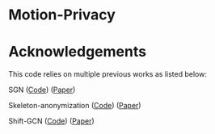 # Motion-Privacy
 
# Acknowledgements

This code relies on multiple previous works as listed below:

SGN ([Code](https://github.com/microsoft/SGN)) ([Paper](https://arxiv.org/pdf/1904.01189.pdf))

Skeleton-anonymization ([Code](https://github.com/ml-postech/Skeleton-anonymization)) ([Paper](https://arxiv.org/pdf/2111.15129.pdf))

Shift-GCN ([Code](https://github.com/kchengiva/Shift-GCN)) ([Paper](https://openaccess.thecvf.com/content_CVPR_2020/papers/Cheng_Skeleton-Based_Action_Recognition_With_Shift_Graph_Convolutional_Network_CVPR_2020_paper.pdf))